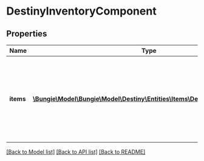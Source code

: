 # DestinyInventoryComponent

## Properties
Name | Type | Description | Notes
------------ | ------------- | ------------- | -------------
**items** | [**\Bungie\Model\\Bungie\Model\Destiny\Entities\Items\DestinyItemComponent[]**](DestinyItemComponent.md) | The items in this inventory. If you care to bucket them, use the item&#39;s bucketHash property to group them. | [optional] 

[[Back to Model list]](../README.md#documentation-for-models) [[Back to API list]](../README.md#documentation-for-api-endpoints) [[Back to README]](../README.md)


